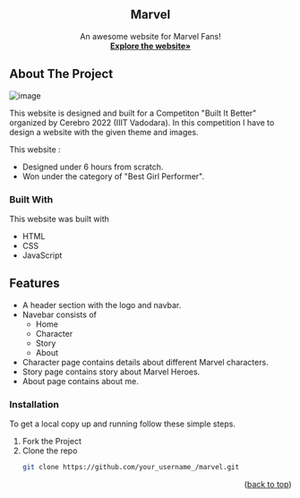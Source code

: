 <div align="center">
    <h2 align="center">Marvel</h2>

  <p align="center">
    An awesome website for Marvel Fans!
    <br />
    <a href="https://github.com/nishaSahuU/marvel"><strong>Explore the website»</strong></a>
    </p>
</div>

<!-- ABOUT THE PROJECT -->
## About The Project

![image](https://github.com/nishaSahuU/marvel/assets/82632229/9e261b6b-1cd2-4638-813c-c03261e0445b)

This website is designed and built for a Competiton "Built It Better" organized by Cerebro 2022 (IIIT Vadodara). In this competition I have to design a website with the given theme and images. 

This website :
* Designed under 6 hours from scratch.
* Won under the category of "Best Girl Performer".


### Built With

This website was built with

* HTML
* CSS
* JavaScript



## Features
* A header section with the logo and navbar.
* Navebar consists of
    * Home
    * Character
    * Story
    * About
* Character page contains details about different Marvel characters.
* Story page contains story about Marvel Heroes.
* About page contains about me.
  

### Installation

To get a local copy up and running follow these simple steps.
1. Fork the Project
2. Clone the repo
   ```sh
   git clone https://github.com/your_username_/marvel.git
   ```
<p align="right">(<a href="#readme-top">back to top</a>)</p>

 







